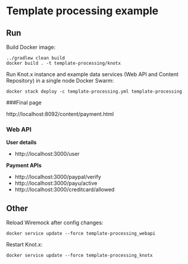 # Template processing example

## Run
Build Docker image:
```
../gradlew clean build
docker build . -t template-processing/knotx
```

Run Knot.x instance and example data services (Web API and Content Repository) in a single node Docker Swarm:
```
docker stack deploy -c template-processing.yml template-processing
```

###Final page

http://localhost:8092/content/payment.html

### Web API
**User details**
- http://localhost:3000/user

**Payment APIs**
- http://localhost:3000/paypal/verify
- http://localhost:3000/payu/active
- http://localhost:3000/creditcard/allowed

## Other
Reload Wiremock after config changes:
```
docker service update --force template-processing_webapi
```

Restart Knot.x:
```
docker service update --force template-processing_knotx
```
